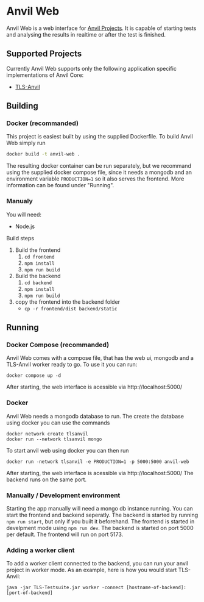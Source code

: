 # Anvil Web
Anvil Web is a web interface for [Anvil Projects](https://github.com/tls-attacker/Anvil-Core). It is capable of starting tests and analysing the results in realtime or after the test is finished.

## Supported Projects
Currently Anvil Web supports only the following application specific implementations of Anvil Core:
 - [TLS-Anvil](https://github.com/tls-attacker/TLS-Anvil)

## Building
### Docker (recommanded)
This project is easiest built by using the supplied Dockerfile.
To build Anvil Web simply run
``` sh
docker build -t anvil-web .
```
The resulting docker container can be run separately, but we recommand using the supplied docker compose file, since it needs a mongodb and an environment variable `PRODUCTION=1` so it also serves the frontend. More information can be found under "Running".
### Manualy
You will need:
 - Node.js

Build steps
1. Build the frontend
   1. `cd frontend`
   2. `npm install`
   3. `npm run build`
2. Build the backend
   1. `cd backend`
   2. `npm install`
   3. `npm run build`
3. copy the frontend into the backend folder
   - `cp -r frontend/dist backend/static`

## Running
### Docker Compose (recommanded)
Anvil Web comes with a compose file, that has the web ui, mongodb and a TLS-Anvil worker ready to go. To use it you can run:
```
docker compose up -d
```
After starting, the web interface is acessible via http://localhost:5000/

### Docker
Anvil Web needs a mongodb database to run.
The create the database using docker you can use the commands
```
docker network create tlsanvil
docker run --network tlsanvil mongo
```
To start anvil web using docker you can then run
```
docker run -network tlsanvil -e PRODUCTION=1 -p 5000:5000 anvil-web
```
After starting, the web interface is acessible via http://localhost:5000/
The backend runs on the same port.

### Manually / Development environment
Starting the app manually will need a mongo db instance running.
You can start the frontend and backend seperatly. The backend is started by running `npm run start`, but only if you built it beforehand. The frontend is started in develpment mode using `npm run dev`.
The backend is started on port 5000 per default. The frontend will run on port 5173.

### Adding a worker client
To add a worker client connected to the backend, you can run your anvil project in worker mode. As an example, here is how you would start TLS-Anvil:
```
java -jar TLS-Testsuite.jar worker -connect [hostname-of-backend]:[port-of-backend]
```